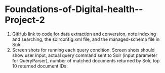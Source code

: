 # Foundations-of-Digital-health--Project-2
1.	GitHub link to code for data extraction and conversion, note indexing and searching, the solrconfig.xml file, and the managed-schema file in Solr.
2.	Screen shots for running each query condition. Screen shots should show user input, actual query command sent to Solr (input parameter for QueryParser), number of matched documents returned by Solr, top 10 returned document IDs.
